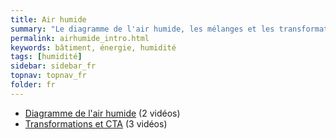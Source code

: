 ```yaml
---
title: Air humide
summary: "Le diagramme de l'air humide, les mélanges et les transformations de l'air dans les CTA"
permalink: airhumide_intro.html
keywords: bâtiment, énergie, humidité
tags: [humidité]
sidebar: sidebar_fr
topnav: topnav_fr
folder: fr
---
```


* [Diagramme de l'air humide](/airhumide_dah.html) (2 vidéos)
* [Transformations et CTA](/airhumide_transformations.html) (3 vidéos)
